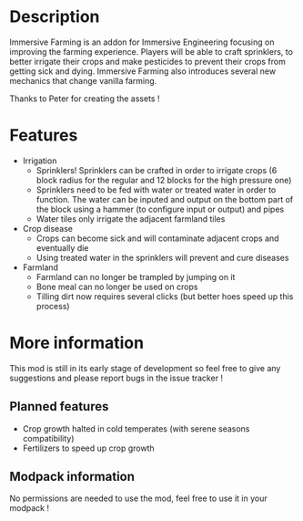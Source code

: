 # Description

Immersive Farming is an addon for Immersive Engineering focusing on improving the farming experience. Players will be able to craft sprinklers, to better irrigate their crops and make pesticides to prevent their crops from getting sick and dying. Immersive Farming also introduces several new mechanics that change vanilla farming.

Thanks to Peter for creating the assets !

# Features

* Irrigation
  * Sprinklers! Sprinklers can be crafted in order to irrigate crops (6 block radius for the regular and 12 blocks for the high pressure one)
  * Sprinklers need to be fed with water or treated water in order to function. The water can be inputed and output on the bottom part of the block using a hammer (to configure input or output) and pipes
  * Water tiles only irrigate the adjacent farmland tiles
* Crop disease
  * Crops can become sick and will contaminate adjacent crops and eventually die
  * Using treated water in the sprinklers will prevent and cure diseases
* Farmland
  * Farmland can no longer be trampled by jumping on it
  * Bone meal can no longer be used on crops
  * Tilling dirt now requires several clicks (but better hoes speed up this process)


# More information

This mod is still in its early stage of development so feel free to give any suggestions and please report bugs in the issue tracker !

## Planned features

* Crop growth halted in cold temperates (with serene seasons compatibility)
* Fertilizers to speed up crop growth

## Modpack information

No permissions are needed to use the mod, feel free to use it in your modpack !